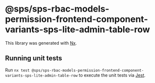 # @sps/sps-rbac-models-permission-frontend-component-variants-sps-lite-admin-table-row

This library was generated with [Nx](https://nx.dev).

## Running unit tests

Run `nx test @sps/sps-rbac-models-permission-frontend-component-variants-sps-lite-admin-table-row` to execute the unit tests via [Jest](https://jestjs.io).
